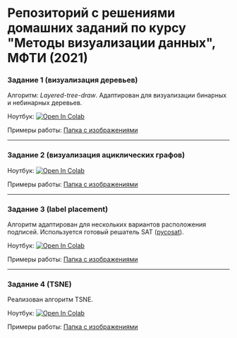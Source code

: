 # Репозиторий с решениями домашних заданий по курсу  "Методы визуализации данных", МФТИ (2021)

### Задание 1 (визуализация деревьев)

Алгоритм: <i>Layered-tree-draw</i>. Адаптирован для визуализации бинарных и небинарных деревьев.<br>

Ноутбук: <a href="https://colab.research.google.com/github/Nikis14/MIPT-visualization-hw/blob/main/hw1-trees/HW_1_Tree.ipynb" target="_blank" rel="nofollow">
  <img src="https://colab.research.google.com/assets/colab-badge.svg" alt="Open In Colab"/>
</a><br>

Примеры работы: [Папка с изображениями](https://github.com/Nikis14/MIPT-visualization-hw/tree/main/hw1-trees/img)
<hr>

### Задание 2 (визуализация ациклических графов)

Ноутбук: <a href="https://colab.research.google.com/github/Nikis14/MIPT-visualization-hw/blob/main/hw2-acyclic/HW_2_Acyclic.ipynb" target="_blank" rel="nofollow">
  <img src="https://colab.research.google.com/assets/colab-badge.svg" alt="Open In Colab"/>
</a><br>

Примеры работы: [Папка с изображениями](https://github.com/Nikis14/MIPT-visualization-hw/tree/main/hw2-acyclic/img)
<hr>

### Задание 3 (label placement)

Алгоритм адаптирован для нескольких вариантов расположения подписей. Используется готовый решатель SAT ([pycosat](https://pypi.org/project/pycosat/)).

Ноутбук: <a href="https://colab.research.google.com/github/Nikis14/MIPT-visualization-hw/blob/main/hw3-labels/HW_3_Labels.ipynb" target="_blank" rel="nofollow">
  <img src="https://colab.research.google.com/assets/colab-badge.svg" alt="Open In Colab"/>
</a><br>

Примеры работы: [Папка с изображениями](https://github.com/Nikis14/MIPT-visualization-hw/tree/main/hw3-labels/img)
<hr>

### Задание 4 (TSNE)

Реализован алгоритм TSNE.

Ноутбук: <a href="https://colab.research.google.com/github/Nikis14/MIPT-visualization-hw/blob/main/hw4-tsne/HW_4_ScatterPlot.ipynb" target="_blank" rel="nofollow">
  <img src="https://colab.research.google.com/assets/colab-badge.svg" alt="Open In Colab"/>
</a><br>

Примеры работы: [Папка с изображениями](https://github.com/Nikis14/MIPT-visualization-hw/tree/main/hw4-tsne/img)

